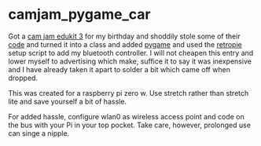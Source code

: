 # camjam_pygame_car

Got a [cam jam edukit 3](https://camjam.me/?page_id=1035) for my birthday and shoddily stole some of their [code](https://github.com/CamJam-EduKit/EduKit3/blob/master/CamJam%20Edukit%203%20-%20RPi.GPIO/Code/7-pwm2.py) and turned it into a class and added [pygame](https://www.pygame.org/docs/ref/joystick.html) and used the [retropie](https://github.com/RetroPie/RetroPie-Setup/wiki) setup script to add my bluetooth controller. I will not cheapen this entry and lower myself to advertising which make, suffice it to say it was inexpensive and I have already taken it apart to solder a bit which came off when dropped.

This was created for a raspberry pi zero w. Use stretch rather than stretch lite and save yourself a bit of hassle.

For added hassle, configure wlan0 as wireless access point and code on the bus with your Pi in your top pocket. Take care, however, prolonged use can singe a nipple.
